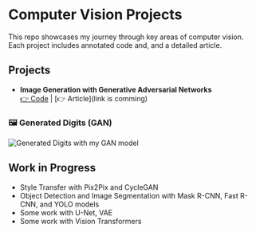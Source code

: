 # Computer Vision Projects

This repo showcases my journey through key areas of computer vision. Each project includes annotated code and, and a detailed article.

## Projects
- **Image Generation with Generative Adversarial Networks**  
  [👉 Code](https://github.com/selim-ba/computer-vision/blob/main/cv_1_gan.py) | [👉 Article](link is comming)

### 🖼️ Generated Digits (GAN)
![Generated Digits with my GAN model](images/img.gif)

## Work in Progress
- Style Transfer with Pix2Pix and CycleGAN  
- Object Detection and Image Segmentation with Mask R-CNN, Fast R-CNN, and YOLO models  
- Some work with U-Net, VAE  
- Some work with Vision Transformers 

